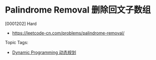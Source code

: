 # Palindrome Removal 删除回文子数组

[0001202] Hard

- https://leetcode-cn.com/problems/palindrome-removal/

Topic Tags:

- [Dynamic Programming 动态规划](https://leetcode-cn.com/tag/dynamic-programming/)
